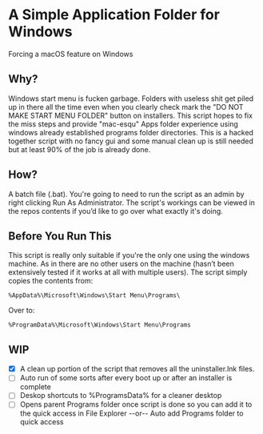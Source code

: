 # A Simple Application Folder for Windows
Forcing a macOS feature on Windows <br>

## Why?
Windows start menu is fucken garbage. Folders with useless shit get piled up in there all the time even when you clearly check mark the "DO NOT MAKE START MENU FOLDER" button on installers. This script hopes to fix the miss steps and provide "mac-esqu" Apps folder experience using windows already established programs folder directories. This is a hacked together script with no fancy gui and some manual clean up is still needed but at least 90% of the job is already done. <br>

## How?
A batch file (.bat). You're going to need to run the script as an admin by right clicking Run As Administrator. The script's workings can be viewed in the repos contents if you’d like to go over what exactly it's doing.

## Before You Run This
This script is really only suitable if you're the only one using the windows machine. As in there are no other users on the machine (hasn’t been extensively tested if it works at all with multiple users). The script simply copies the contents from:

```
%AppData%\Microsoft\Windows\Start Menu\Programs\
```
Over to:
```
%ProgramData%\Microsoft\Windows\Start Menu\Programs
```

## WIP
- [x]  A clean up portion of the script that removes all the uninstaller.lnk files.  
- [ ]  Auto run of some sorts after every boot up or after an installer is complete
- [ ]  Deskop shortcuts to %ProgramsData% for a cleaner desktop
- [ ]  Opens parent Programs folder once script is done so you can add it to the quick access in File Explorer --or-- Auto add Programs folder to quick access
